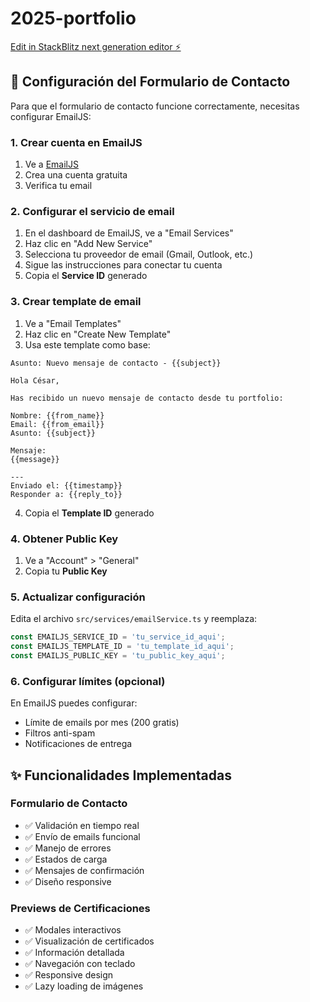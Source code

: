 # 2025-portfolio

[Edit in StackBlitz next generation editor ⚡️](https://stackblitz.com/~/github.com/jungji777/2025-portfolio)

## 📧 Configuración del Formulario de Contacto

Para que el formulario de contacto funcione correctamente, necesitas configurar EmailJS:

### 1. Crear cuenta en EmailJS
1. Ve a [EmailJS](https://www.emailjs.com/)
2. Crea una cuenta gratuita
3. Verifica tu email

### 2. Configurar el servicio de email
1. En el dashboard de EmailJS, ve a "Email Services"
2. Haz clic en "Add New Service"
3. Selecciona tu proveedor de email (Gmail, Outlook, etc.)
4. Sigue las instrucciones para conectar tu cuenta
5. Copia el **Service ID** generado

### 3. Crear template de email
1. Ve a "Email Templates"
2. Haz clic en "Create New Template"
3. Usa este template como base:

```
Asunto: Nuevo mensaje de contacto - {{subject}}

Hola César,

Has recibido un nuevo mensaje de contacto desde tu portfolio:

Nombre: {{from_name}}
Email: {{from_email}}
Asunto: {{subject}}

Mensaje:
{{message}}

---
Enviado el: {{timestamp}}
Responder a: {{reply_to}}
```

4. Copia el **Template ID** generado

### 4. Obtener Public Key
1. Ve a "Account" > "General"
2. Copia tu **Public Key**

### 5. Actualizar configuración
Edita el archivo `src/services/emailService.ts` y reemplaza:

```typescript
const EMAILJS_SERVICE_ID = 'tu_service_id_aqui';
const EMAILJS_TEMPLATE_ID = 'tu_template_id_aqui';
const EMAILJS_PUBLIC_KEY = 'tu_public_key_aqui';
```

### 6. Configurar límites (opcional)
En EmailJS puedes configurar:
- Límite de emails por mes (200 gratis)
- Filtros anti-spam
- Notificaciones de entrega

## ✨ Funcionalidades Implementadas

### Formulario de Contacto
- ✅ Validación en tiempo real
- ✅ Envío de emails funcional
- ✅ Manejo de errores
- ✅ Estados de carga
- ✅ Mensajes de confirmación
- ✅ Diseño responsive

### Previews de Certificaciones
- ✅ Modales interactivos
- ✅ Visualización de certificados
- ✅ Información detallada
- ✅ Navegación con teclado
- ✅ Responsive design
- ✅ Lazy loading de imágenes